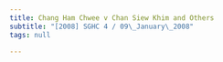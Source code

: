 ```yaml
---
title: Chang Ham Chwee v Chan Siew Khim and Others
subtitle: "[2008] SGHC 4 / 09\_January\_2008"
tags: null

---
```


